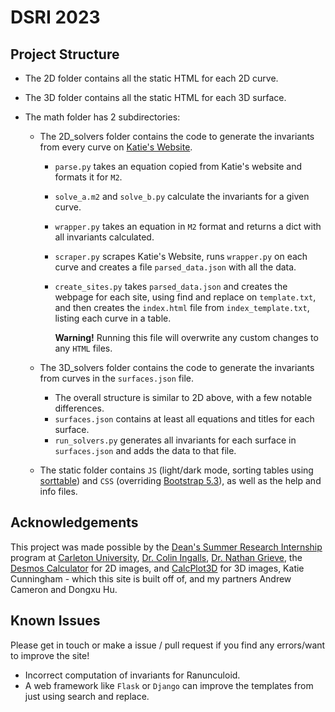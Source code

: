 # DSRI 2023

## Project Structure

- The 2D folder contains all the static HTML for each 2D curve.
- The 3D folder contains all the static HTML for each 3D surface.
- The math folder has 2 subdirectories:

  - The 2D_solvers folder contains the code to generate the invariants from every curve on [Katie's Website](https://people.math.carleton.ca/~cingalls/studentProjects/Katie's%20Site/html/All%20Curves.html).

    - `parse.py` takes an equation copied from Katie's website and formats it for `M2`.
    - `solve_a.m2` and `solve_b.py` calculate the invariants for a given curve.
    - `wrapper.py` takes an equation in `M2` format and returns a dict with all invariants calculated.
    - `scraper.py` scrapes Katie's Website, runs `wrapper.py` on each curve and creates a file `parsed_data.json` with all the data.
    - `create_sites.py` takes `parsed_data.json` and creates the webpage for each site, using find and replace on `template.txt`, and then creates the `index.html` file from `index_template.txt`, listing each curve in a table.

      **Warning!** Running this file will overwrite any custom changes to any `HTML` files.

  - The 3D_solvers folder contains the code to generate the invariants from curves in the `surfaces.json` file.
    - The overall structure is similar to 2D above, with a few notable differences.
    - `surfaces.json` contains at least all equations and titles for each surface.
    - `run_solvers.py` generates all invariants for each surface in `surfaces.json` and adds the data to that file.
  - The static folder contains `JS` (light/dark mode, sorting tables using [sorttable](https://www.kryogenix.org/code/browser/sorttable/)) and `CSS` (overriding [Bootstrap 5.3](https://getbootstrap.com/)), as well as the help and info files.

## Acknowledgements

This project was made possible by the [Dean's Summer Research Internship](https://science.carleton.ca/students/undergraduate-resources/deans-summer-research-internships/) program at [Carleton University](https://carleton.ca/), [Dr. Colin Ingalls](https://people.math.carleton.ca/~cingalls/), [Dr. Nathan Grieve](https://sites.google.com/view/nathan-grieve), the [Desmos Calculator](https://www.desmos.com/calculator) for 2D images, and [CalcPlot3D](https://c3d.libretexts.org/CalcPlot3D/index.html) for 3D images, Katie Cunningham - which this site is built off of, and my partners Andrew Cameron and Dongxu Hu.

## Known Issues

Please get in touch or make a issue / pull request if you find any errors/want to improve the site!

- Incorrect computation of invariants for Ranunculoid.
- A web framework like `Flask` or `Django` can improve the templates from just using search and replace.
